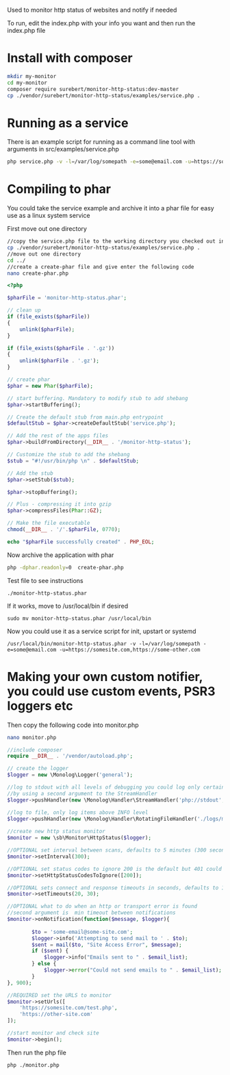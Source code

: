 Used to monitor http status of websites and notify if needed

To run, edit the index.php with your info you want and then run the index.php file

# Install with composer
```bash
mkdir my-monitor
cd my-monitor
composer require surebert/monitor-http-status:dev-master
cp ./vendor/surebert/monitor-http-status/examples/service.php .
```

# Running as a service
There is an example script for running as a command line tool with arguments in src/examples/service.php

```bash
php service.php -v -l=/var/log/somepath -e=some@email.com -u=https://somesite.com,https://some-other.com
```

# Compiling to phar
You could take the service example and archive it into a phar file for easy use as a linux system service

First move out one directory
```bash
//copy the service.php file to the working directory you checked out into above
cp ./vendor/surebert/monitor-http-status/examples/service.php .
//move out one directory 
cd ../
//create a create-phar file and give enter the following code
nano create-phar.php
```

```php
<?php

$pharFile = 'monitor-http-status.phar';

// clean up
if (file_exists($pharFile))
{
    unlink($pharFile);
}

if (file_exists($pharFile . '.gz'))
{
    unlink($pharFile . '.gz');
}

// create phar
$phar = new Phar($pharFile);

// start buffering. Mandatory to modify stub to add shebang
$phar->startBuffering();

// Create the default stub from main.php entrypoint
$defaultStub = $phar->createDefaultStub('service.php');

// Add the rest of the apps files
$phar->buildFromDirectory(__DIR__ . '/monitor-http-status');

// Customize the stub to add the shebang
$stub = "#!/usr/bin/php \n" . $defaultStub;

// Add the stub
$phar->setStub($stub);

$phar->stopBuffering();

// Plus - compressing it into gzip
$phar->compressFiles(Phar::GZ);

// Make the file executable
chmod(__DIR__ . '/'.$pharFile, 0770);

echo "$pharFile successfully created" . PHP_EOL;
```

Now archive the application with phar
```bash
php -dphar.readonly=0  create-phar.php
```

Test file to see instructions
```
./monitor-http-status.phar
```

If it works, move to /usr/local/bin if desired
```
sudo mv monitor-http-status.phar /usr/local/bin
```

Now you could use it as a service script for init, upstart or systemd
```
/usr/local/bin/monitor-http-status.phar -v -l=/var/log/somepath -e=some@email.com -u=https://somesite.com,https://some-other.com
```

# Making your own custom notifier, you could use custom events, PSR3 loggers etc

Then copy the following code into monitor.php
```bash
nano monitor.php
```

```php
//include composer
require __DIR__ . '/vendor/autoload.php';

// create the logger
$logger = new \Monolog\Logger('general'); 

//log to stdout with all levels of debugging you could log only certain levels
//by using a second argument to the StreamHandler
$logger->pushHandler(new \Monolog\Handler\StreamHandler('php://stdout', \Monolog\Logger::DEBUG));

//log to file, only log items above INFO level
$logger->pushHandler(new \Monolog\Handler\RotatingFileHandler('./logs/monitor', \Monolog\Logger::INFO));
 
//create new http status monitor
$monitor = new \sb\Monitor\HttpStatus($logger);

//OPTIONAL set interval between scans, defaults to 5 minutes (300 seconds)
$monitor->setInterval(300);

//OPTIONAL set status codes to ignore 200 is the default but 401 could also be useful
$monitor->setHttpStatusCodesToIgnore([200]);

//OPTIONAL sets connect and response timeouts in seconds, defaults to 10 and 30
$monitor->setTimeouts(20, 30);

//OPTIONAL what to do when an http or transport error is found
//second argument is  min timeout between notifications
$monitor->onNotification(function($message, $logger){
    
        $to = 'some-email@some-site.com';
        $logger->info('Attempting to send mail to ' . $to);
        $sent = mail($to, "Site Access Error", $message);
        if ($sent) {
            $logger->info("Emails sent to " . $email_list);
        } else {
            $logger->error("Could not send emails to " . $email_list);
        }
}, 900);

//REQUIRED set the URLS to monitor
$monitor->setUrls([
    'https://somesite.com/test.php',
    'https://other-site.com'
]);

//start monitor and check site 
$monitor->begin();
```

Then run the php file
```
php ./monitor.php
```